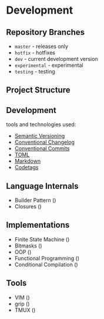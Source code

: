 # Development

## Repository Branches

- `master` - releases only
- `hotfix` - hotfixes
- `dev` - current development version
- `experimental` - experimental
- `testing` - testing

## Project Structure


## Development

tools and technologies used:

- [Semantic Versioning]()
- [Conventional Changelog]()
- [Conventional Commits]()
- [TOML]()
- [Markdown]()
- [Codetags]()


## Language Internals
<!--Path-->
- Builder Pattern ()
- Closures ()


## Implementations
- Finite State Machine ()
- Bitmasks ()
- OOP ()
- Functional Programming ()
- Conditional Compilation ()


## Tools
- VIM ()
- grip ()
- TMUX ()
